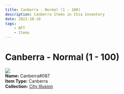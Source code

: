 ```yaml
---
title: Canberra - Normal (1 - 100)
description: Canberra Items in Chia Inventory
date: 2022-10-10
tags:
    - NFT
    - Items
---
```


# Canberra - Normal (1 - 100)
<div class="item_thumbnail">
<img loading="lazy" src="https://67igrq64fxcrgohlyg4jy7s53oz6wfogicmqn52jp5hqmz7uab4q.arweave.net/99Bow9wtxRM468G4nH5d27PrFcZAmQb3SX9PBmf0AHk"><br/>
<div><strong>Name:</strong> Canberra#087</div>
<div><strong>Item Type:</strong> Canberra</div>
<div><strong>Collection:</strong> <a href="https://www.spacescan.io/xch/nft/collection/col1lend2dcn558km4wcwta4xnkfv3xpcmlp9kyt0m909emvfxechlyqdl5ndg">City Illusion</a></div>
</div>

